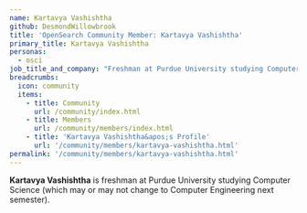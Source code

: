 ```yaml
---
name: Kartavya Vashishtha
github: DesmondWillowbrook
title: 'OpenSearch Community Member: Kartavya Vashishtha'
primary_title: Kartavya Vashishtha
personas:
  - osci
job_title_and_company: "Freshman at Purdue University studying Computer Science"
breadcrumbs:
  icon: community
  items:
    - title: Community
      url: /community/index.html
    - title: Members
      url: /community/members/index.html
    - title: 'Kartavya Vashishtha&apos;s Profile'
      url: '/community/members/kartavya-vashishtha.html'
permalink: '/community/members/kartavya-vashishtha.html'
---
```


**Kartavya Vashishtha** is freshman at Purdue University studying Computer Science (which may or may not change to Computer Engineering next semester).
